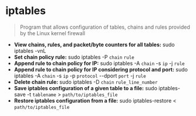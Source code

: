 # iptables
> Program that allows configuration of tables, chains and rules provided by the Linux kernel firewall
- **View chains, rules, and packet/byte counters for all tables:**
sudo iptables -vnL
- **Set chain policy rule:**
sudo iptables -P `chain` `rule`
- **Append rule to chain policy for IP:**
sudo iptables -A `chain` -s `ip` -j `rule`
- **Append rule to chain policy for IP considering protocol and port:**
sudo iptables -A `chain` -s `ip` -p `protocol` --dport `port` -j `rule`
- **Delete chain rule:**
sudo iptables -D `chain` `rule_line_number`
- **Save iptables configuration of a given table to a file:**
sudo iptables-save -t `tablename` > `path/to/iptables_file`
- **Restore iptables configuration from a file:**
sudo iptables-restore < `path/to/iptables_file`
